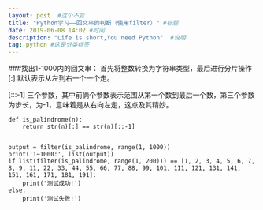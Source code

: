 ```yaml
---
layout: post  #这个不变
title: "Python学习——回文串的判断（使用filter）" #标题
date: 2019-06-08 14:02 #时间
description: "Life is short,You need Python"  #说明
tag: python #这是分类标签
---
```


###找出1-1000内的回文串：
首先将整数转换为字符串类型，最后进行分片操作
[:] 默认表示从左到右一个一个走。

[:::-1] 三个参数，其中前俩个参数表示范围从第一个数到最后一个数，第三个参数为步长，为-1，意味着是从右向左走，这点及其精妙。
```
def is_palindrome(n):
    return str(n)[:] == str(n)[::-1]


output = filter(is_palindrome, range(1, 1000))
print('1~1000:', list(output))
if list(filter(is_palindrome, range(1, 200))) == [1, 2, 3, 4, 5, 6, 7, 8, 9, 11, 22, 33, 44, 55, 66, 77, 88, 99, 101, 111, 121, 131, 141, 151, 161, 171, 181, 191]:
    print('测试成功!')
else:
    print('测试失败!')
```

